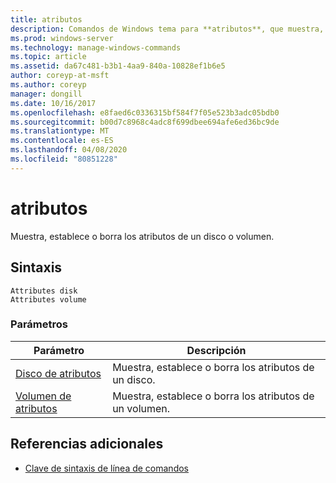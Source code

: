 ```yaml
---
title: atributos
description: Comandos de Windows tema para **atributos**, que muestra, establece o borra los atributos de un disco o volumen.
ms.prod: windows-server
ms.technology: manage-windows-commands
ms.topic: article
ms.assetid: da67c481-b3b1-4aa9-840a-10828ef1b6e5
author: coreyp-at-msft
ms.author: coreyp
manager: dongill
ms.date: 10/16/2017
ms.openlocfilehash: e8faed6c0336315bf584f7f05e523b3adc05bdb0
ms.sourcegitcommit: b00d7c8968c4adc8f699dbee694afe6ed36bc9de
ms.translationtype: MT
ms.contentlocale: es-ES
ms.lasthandoff: 04/08/2020
ms.locfileid: "80851228"
---
```

# <a name="attributes"></a>atributos

Muestra, establece o borra los atributos de un disco o volumen.

## <a name="syntax"></a>Sintaxis

```
Attributes disk
Attributes volume
```

### <a name="parameters"></a>Parámetros

| Parámetro | Descripción |
| --------- | ----------- |
| [Disco de atributos](attributes-disk.md) | Muestra, establece o borra los atributos de un disco. |
| [Volumen de atributos](attributes-volume.md) | Muestra, establece o borra los atributos de un volumen. |

## <a name="additional-references"></a>Referencias adicionales

- [Clave de sintaxis de línea de comandos](command-line-syntax-key.md)